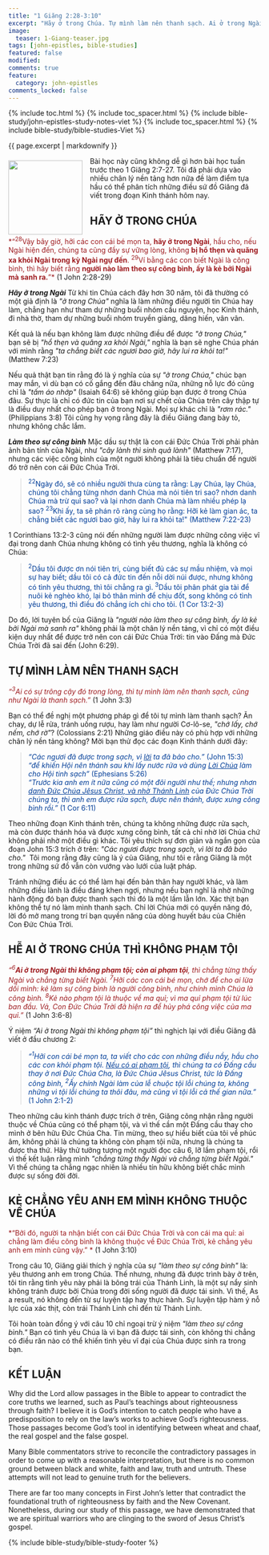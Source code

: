 ```yaml
---
title: "1 Giăng 2:28-3:10"
excerpt: "Hãy ở trong Chúa. Tự mình làm nên thanh sạch. Ai ở trong Ngài thì không phạm tội. Ai không yêu anh em mình thì không phải là con cái Chúa."
image:
  teaser: 1-Giang-teaser.jpg
tags: [john-epistles, bible-studies]
featured: false
modified:
comments: true
feature:
  category: john-epistles
comments_locked: false
---
```


{% include toc.html %}
{% include toc_spacer.html %}
{% include bible-study/john-epistles-study-notes-viet %}
{% include toc_spacer.html %}
{% include bible-study/bible-studies-Viet %}

{{ page.excerpt | markdownify }}

<div>
<p>
<img alt src="{{ site.url }}/assets/images/1-Giang-teaser.jpg" style="border: 0px none; margin: 7px 15px 0px 0px; max-width: 100%; height: 148px; padding: 0px; float: left;">
Bài học này cũng không dễ gì hơn bài học tuần trước theo 1 Giăng 2:7-27. Tôi đã phải dựa vào nhiều chân lý nền tảng hơn nữa đề làm điểm tựa hầu có thể phân tích những điều sứ đồ Giăng đã viết trong đoạn Kinh thánh hôm nay.
</p>
</div>

## HÃY Ở TRONG CHÚA

<span style="color: rgb(159, 29, 33);">
*“<sup>28</sup>Vậy bây giờ, hỡi các con cái bé mọn ta, <strong>hãy ở trong Ngài</strong>, hầu cho, nếu Ngài hiện đến, chúng ta cũng đầy sự vững lòng, không <strong>bị hổ thẹn và quăng xa khỏi Ngài trong kỳ Ngài ngự đến</strong>. <sup>29</sup>Ví bằng các con biết Ngài là công bình, thì hãy biết rằng <strong>người nào làm theo sự công bình, ấy là kẻ bởi Ngài mà sanh ra.</strong>”*
</span>
(1 John 2:28-29) 

***Hãy ở trong Ngài***
Từ khi tin Chúa cách đây hơn 30 năm, tôi đã thường có một giả định là *"ở trong Chúa"* nghĩa là làm những điều người tin Chúa hay làm, chẳng hạn như tham dự những buổi nhóm cầu nguyện, học Kinh thánh, đi nhà thờ, tham dự những buổi nhóm truyền giảng, dâng hiến, vân vân.

Kết quả là nếu bạn không làm được những điều để được *"ở trong Chúa,"* bạn sẽ bị *"hổ thẹn và quăng xa khỏi Ngài,"* nghĩa là bạn sẽ nghe Chúa phán với mình rằng *"ta chẳng biết các ngươi bao giờ, hãy lui ra khỏi ta!"*  (Matthew 7:23) 

Nếu quả thật bạn tin rằng đó là ý nghĩa của sự *"ở trong Chúa,"* chúc bạn may mắn, vì dù bạn có cố gắng đến đâu chăng nữa, những nỗ lực đó cũng chỉ là *"tấm áo nhớp"* (Isaiah 64:6) sẽ không giúp bạn được ở trong Chúa đâu. Sự thực là chỉ có đức tin của bạn nơi sự chết của Chúa trên cây thập tự là điều duy nhất cho phép bạn ở trong Ngài. Mọi sự khác chỉ là *"rơm rác."* (Philippians 3:8) Tôi cũng hy vọng rằng đây là điều Giăng đang bày tỏ, nhưng không chắc lắm.

***Làm theo sự công bình***
Mặc dầu sự thật là con cái Đức Chúa Trời phải phản ảnh bản tính của Ngài, như *"cây lành thì sinh quả lành"* (Matthew 7:17), nhưng các việc công bình của một người không phải là tiêu chuẩn để người đó trở nên con cái Đức Chúa Trời.

> <span style="color: rgb(0, 61, 152);"><sup>22</sup>Ngày đó, sẽ có nhiều người thưa cùng ta rằng: Lạy Chúa, lạy Chúa, chúng tôi chẳng từng nhơn danh Chúa mà nói tiên tri sao? nhơn danh Chúa mà trừ quỉ sao? và lại nhơn danh Chúa mà làm nhiều phép lạ sao? <sup>23</sup>Khi ấy, ta sẽ phán rõ ràng cùng họ rằng: Hỡi kẻ làm gian ác, ta chẳng biết các ngươi bao giờ, hãy lui ra khỏi ta!" (Matthew 7:22-23)</span>

1 Corinthians 13:2-3 cũng nói đến những người làm được những công việc vĩ đại trong danh Chúa nhưng không có tình yêu thương, nghĩa là không có Chúa:

> <span style="color: rgb(0, 61, 152);"><sup>2</sup>Dầu tôi được ơn nói tiên tri, cùng biết đủ các sự mầu nhiệm, và mọi sự hay biết; dầu tôi có cả đức tin đến nỗi dời núi được, nhưng không có tình yêu thương, thì tôi chẳng ra gì. <sup>3</sup>Dầu tôi phân phát gia tài để nuôi kẻ nghèo khó, lại bỏ thân mình để chịu đốt, song không có tình yêu thương, thì điều đó chẳng ích chi cho tôi. (1 Cor 13:2-3)</span>

Do đó, lời tuyên bố của Giăng là *"người nào làm theo sự công bình, ấy là kẻ bởi Ngài mà sanh ra"* không phải là một chân lý nền tảng, vì chỉ có một điều kiện duy nhất để được trở nên con cái Đức Chúa Trời: tin vào Đấng mà Đức Chúa Trời đã sai đến (John 6:29).

## TỰ MÌNH LÀM NÊN THANH SẠCH

<span style="color: rgb(159, 29, 33);"> *“<sup>3</sup>Ai có sự trông cậy đó trong lòng, thì tự mình làm nên thanh sạch, cũng như Ngài là thanh sạch.”* </span> (1 John 3:3) 

Bạn có thể đề nghị một phương pháp gì để tôi tự mình làm thanh sạch? Ăn chay, dự lễ rửa, tránh uống rượu, hay làm như người Cơ-lô-se, *"chớ lấy, chớ nếm, chớ rờ"*? (Colossians 2:21) Những giáo điều này có phù hợp với những chân lý nền tảng không? Mời bạn thử đọc các đoạn Kinh thánh dưới đây:

> <span style="color: rgb(0, 61, 152);">*“Các ngươi đã được trong sạch, vì <u>lời</u> ta đã bảo cho.”* (John 15:3)<br />    *“để khiến Hội nên thánh sau khi lấy nước rửa và dùng <u>Lời Chúa</u> làm cho Hội tinh sạch”* (Ephesians 5:26)<br />    *“Trước kia anh em ít nữa cũng có một đôi người như thế; nhưng nhơn <u>danh Ðức Chúa Jêsus Christ, và nhờ Thánh Linh</u> của Ðức Chúa Trời chúng ta, thì anh em được rửa sạch, được nên thánh, được xưng công bình rồi.”* (1 Cor 6:11)</span>

Theo những đoạn Kinh thánh trên, chúng ta không những được rửa sạch, mà còn được thánh hóa và được xưng công bình, tất cả chỉ nhờ lời Chúa chứ không phải nhờ một điều gì khác. Tôi yêu thích sự đơn giản và ngắn gọn của đoạn John 15:3 trích ở trên: *"Các ngươi được trong sạch, vì lời ta đã bảo cho."*  Tôi mong rằng đây cũng là ý của Giăng, như tôi e rằng Giăng là một trong những sứ đồ vẫn còn vướng vào lưới của luật pháp.

Tránh những điều ác có thể làm hại đến bản thân hay người khác, và làm những điều lành là điều đáng khen ngợi, nhưng nếu bạn nghĩ là nhờ những hành động đó bạn được thanh sạch thì đó là một lầm lẫn lớn. Xác thịt bạn không thể tự nó làm mình thanh sạch. Chỉ lời Chúa mới có quyền năng đó, lời đó mở mang trong trí bạn quyền năng của dòng huyết báu của Chiên Con Đức Chúa Trời.

## HỄ AI Ở TRONG CHÚA THÌ KHÔNG PHẠM TỘI

<span style="color: rgb(159, 29, 33);"> *“<sup>6</sup><strong>Ai ở trong Ngài thì không phạm tội; còn ai phạm tội</strong>, thì chẳng từng thấy Ngài và chẳng từng biết Ngài. <sup>7</sup>Hỡi các con cái bé mọn, chớ để cho ai lừa dối mình: kẻ làm sự công bình là người công bình, như chính mình Chúa là công bình. <sup>8</sup>Kẻ nào phạm tội là thuộc về ma quỉ; vì ma quỉ phạm tội từ lúc ban đầu. Vả, Con Ðức Chúa Trời đã hiện ra để hủy phá công việc của ma quỉ.”* </span> (1 John 3:6-8)  

Ý niệm *“Ai ở trong Ngài thì không phạm tội”* thì nghịch lại với điều Giăng đã viết ở đầu chương 2:

 >  <span style="color: rgb(0, 61, 152);">*“<sup>1</sup>Hỡi con cái bé mọn ta, ta viết cho các con những điều nầy, hầu cho các con khỏi phạm tội. <u>Nếu có ai phạm tội</u>, thì chúng ta có Ðấng cầu thay ở nơi Ðức Chúa Cha, là Ðức Chúa Jêsus Christ, tức là Ðấng công bình, <sup>2</sup>Ấy chính Ngài làm của lễ chuộc tội lỗi chúng ta, không những vì tội lỗi chúng ta thôi đâu, mà cũng vì tội lỗi cả thế gian nữa.”* (1 John 2:1-2)  </span>
 
Theo những câu kinh thánh được trích ở trên, Giăng công nhận rằng người thuộc về Chúa cũng có thể phạm tội, và vì thế cần một Đấng cầu thay cho mình ở bên hữu Đức Chúa Cha. Tin mừng, theo sự hiểu biết của tôi về phúc âm, không phải là chúng ta không còn phạm tội nữa, nhưng là chúng ta được tha thứ. Hãy thử tưởng tượng một người đọc câu 6, lỡ lầm phạm tội, rổi vì thế kết luận rằng mình *"chẳng từng thấy Ngài và chẳng từng biết Ngài."*  Vì thế chúng ta chẳng ngạc nhiên là nhiều tín hữu không biết chắc mình được sự sống đời đời.

## KẺ CHẲNG YÊU ANH EM MÌNH KHÔNG THUỘC VỀ CHÚA

<span style="color: rgb(159, 29, 33);">
*“Bởi đó, người ta nhận biết con cái Ðức Chúa Trời và con cái ma quỉ: ai chẳng làm điều công bình là không thuộc về Ðức Chúa Trời, kẻ chẳng yêu anh em mình cũng vậy.” * </span> (1 John 3:10)  

Trong câu 10, Giăng giải thích ý nghĩa của sự *"làm theo sự công bình"* là: yêu thương anh em trong Chúa. Thế nhưng, nhưng đã được trình bày ở trên, tôi tin rằng tình yêu này phải là bông trái của Thánh Linh, là một sự nẩy sinh không tránh được bởi Chúa trong đời sống người đã được tái sinh. Vì thế, As a result, nó không đến từ sự luyện tập hay thực hành. Sự luyện tập hàm ý nỗ lực của xác thịt, còn trái Thánh Linh chỉ đến từ Thánh Linh.

Tôi hoàn toàn đồng ý với câu 10 chỉ ngoại trừ ý niệm *"làm theo sự công bình."* Bạn có tình yêu Chúa là vì bạn đã được tái sinh, còn không thì chẳng có điều răn nào có thể khiến tình yêu vĩ đại của Chúa được sinh ra trong bạn.

## KẾT LUẬN

Why did the Lord allow passages in the Bible to appear to contradict the core truths we learned, such as Paul’s teachings about righteousness through faith? I believe it is God’s intention to catch people who have a predisposition to rely on the law’s works to achieve God’s righteousness. Those passages become God’s tool in identifying between wheat and chaaf, the real gospel and the false gospel.  

Many Bible commentators strive to reconcile the contradictory passages in order to come up with a reasonable interpretation, but there is no common ground between black and white, faith and law, truth and untruth. These attempts will not lead to genuine truth for the believers.  

There are far too many concepts in First John’s letter that contradict the foundational truth of righteousness by faith and the New Covenant. Nonetheless, during our study of this passage, we have demonstrated that we are spiritual warriors who are clinging to the sword of Jesus Christ’s gospel.

{% include bible-study/bible-study-footer %}

